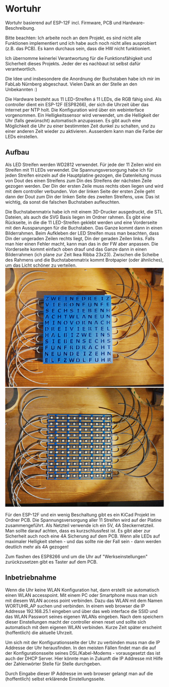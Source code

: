 # Wortuhr
Wortuhr basierend auf ESP-12F incl. Firmware, PCB und Hardware-Beschreibung.

Bitte beachten: Ich arbeite noch an dem Projekt, es sind nicht alle Funktionen implementiert und ich habe auch noch nicht alles ausprobiert (z.B. das PCB). Es kann durchaus sein, dass die HW nicht funktioniert.

Ich übernomme keinerlei Verantwortung für die Funktionsfähigkeit und Sicherheit dieses Projekts. Jeder der es nachbaut ist selbst dafür verantwortlich.

Die Idee und insbesondere die Anordnung der Buchstaben habe ich mir im FabLab Nürnberg abgeschaut. Vielen Dank an der Stelle an den Unbekannten :)

Die Hardware besteht aus 11 LED-Streifen á 11 LEDs, die RGB fähig sind. Als controller dient ein ESP-12F (ESP8266), der sich die Uhrzeit über das Internet per NTP holt. Die Konfiguration wird über ein webinterface vorgenommen. Ein Helligkeitssensor wird verwendet, um die Helligkeit der Uhr (falls gewünscht) automatisch anzupassen. Es gibt auch eine Möglichkeit die Uhr zu einer bestimmten Zeit dunkel zu schalten, und zu einer anderen Zeit wieder zu aktivieren. Ausserdem kann man die Farbe der LEDs einstellen.

## Aufbau
Als LED Streifen werden WD2812 verwendet. Für jede der 11 Zeilen wird ein Streifen mit 11 LEDs verwendet. Die Spannungsversorgung habe ich für jeden Streifen einzeln auf die Hauptplatine gezogen, die Datenleitung muss von Dout des einen Streifens zum Din des Streifens der nächsten Zeile gezogen werden. Der Din der ersten Zeile muss rechts oben liegen und wird mit dem controller verbunden. Von der linken Seite der ersten Zeile geht dann der Dout zum Din der linken Seite des zweiten Streifens, usw. Das ist wichtig, da sonst die falschen Buchstaben aufleuchten.

Die Buchstabenmatrix habe ich mit einem 3D-Drucker ausgedruckt, die STL Dateien, als auch die SVG Basis liegen im Ordner rahmen. Es gibt eine Rückseite, in die die 11 LED-Streifen geklebt werden und eine Vorderseite mit den Aussparungen für die Buchstaben. Das Ganze kommt dann in einen Bilderrahmen. Beim Aufkleben der LED Streifen muss man beachten, dass Din der ungeraden Zeilen rechts liegt, Din der geraden Zeilen links. Falls man hier einen Fehler macht, kann man das in der FW aber anpassen. Die Vorderseite kommt einfach oben drauf und das Ganze dann in einen Bilderrahmen (ich plane zur Zeit Ikea Ribba 23x23). Zwischen die Scheibe des Rahmens und die Buchstabenmatrix kommt Brotpapier (oder ähnliches), um das Licht schöner zu verteilen.
![alt text](./pics/buchstabenmatrix.jpg "Buchstabenmatrix")
![alt text](./pics/leds.jpg "Aufgeklebte und verlötetet LED Streifen")

Für den ESP-12F und ein wenig Beschaltung gibt es ein KiCad Projekt im Ordner PCB. Die Spannungsversorgung aller 11 Streifen wird auf der Platine zusammengeführt. Als Netzteil verwende ich ein 5V, 4A Steckernetzteil. Man sollte darauf achten, dass es kurzschlussfest ist. Es gibt aber zur Sicherheit auch noch eine 4A Sicherung auf dem PCB. Wenn alle LEDs auf maximaler Helligkeit stehen - und das sollte nie der Fall sein - dann werden deutlich mehr als 4A gezogen!

Zum flashen des ESP8266 und um die Uhr auf "Werkseinstellungen" zurückzusetzen gibt es Taster auf dem PCB.

## Inbetriebnahme
Wenn die Uhr keine WLAN Konfiguration hat, dann erstellt sie automatisch einen WLAN accesspoint. Mit einem PC oder Smartphone muss man sich mit diesem WLAN access point verbinden. Dazu das WLAN mit dem Namen WORTUHR_AP suchen und verbinden. In einem web browser die IP Addresse 192.168.25.1 eingeben und über das web interface die SSID und das WLAN Passwort seines eigenen WLANs eingeben. Nach dem speichern dieser Einstellungen macht der controller einen reset und sollte sich automatisch mit dem
eigenen WLAN verbinden. Kurze Zeit später erscheint (hoffentlich) die aktuelle Uhrzeit.

Um sich mit der Konfigurationsseite der Uhr zu verbinden muss man die IP Addresse der Uhr herausfinden. In den meisten Fällen findet man die auf der Konfigurationsseite seines DSL/Kabel-Modems - vorausgesetzt das ist auch der DHCP Server. Hier könnte man in Zukunft die IP Addresse mit Hilfe der Zahlenwörter Stelle für Stelle durchgeben.

Durch Eingabe dieser IP Addresse im web browser gelangt man auf die (hoffentlich) selbst erklärende Einstellungsseite.
